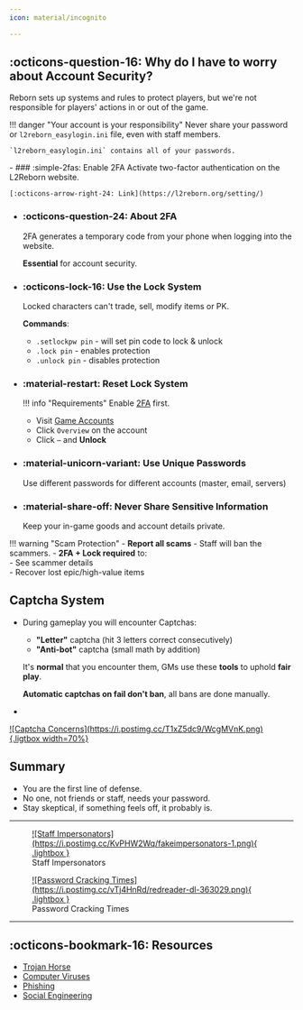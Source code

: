 ```yaml
---
icon: material/incognito

---
```


## :octicons-question-16: Why do I have to worry about Account Security?

Reborn sets up systems and rules to protect players, but we're not responsible for players' 
actions in or out of the game.


!!! danger "Your account is your responsibility"
    Never share your password or `l2reborn_easylogin.ini` file, even with staff members.
    
    `l2reborn_easylogin.ini` contains all of your passwords. 


<div class="grid cards" markdown>
- ### :simple-2fas: Enable 2FA
    Activate two-factor authentication on the L2Reborn website.    

    [:octicons-arrow-right-24: Link](https://l2reborn.org/setting/)

- ### :octicons-question-24: About 2FA
    2FA generates a temporary code from your phone when logging into the website.
    
    **Essential** for account security.

- ### :octicons-lock-16: Use the Lock System
    Locked characters can't trade, sell, modify items or PK.

    **Commands**:

    - `.setlockpw pin` - will set pin code to lock & unlock 
    - `.lock pin` - enables protection
    - `.unlock pin` - disables protection


- ### :material-restart: Reset Lock System
    !!! info "Requirements"
        Enable [2FA](https://l2reborn.org/setting) first.
    
    - Visit [Game Accounts](https://l2reborn.org/game-account/)
    - Click `Overview` on the account
    - Click `⋯` and **Unlock**

- ### :material-unicorn-variant: Use Unique Passwords
    Use different passwords for different accounts (master, email, servers)

- ### :material-share-off: Never Share Sensitive Information
    Keep your in-game goods and account details private.



</div>

!!! warning "Scam Protection"
    - **Report all scams** - Staff will ban the scammers.
    - **2FA + Lock required** to:  
        - See scammer details  
        - Recover lost epic/high-value items  

## Captcha System
<div class="grid cards" markdown>

- During gameplay you will encounter Captchas:

    - **"Letter"** captcha (hit 3 letters correct consecutively)
    - **"Anti-bot"** captcha (small math by addition)

    It's **normal** that you encounter them, GMs use these **tools** to uphold **fair play**.

    **Automatic captchas on fail don't ban**, all bans are done manually.

- <figure markdown="span">
<a href="https://postimg.cc/wyWWSdZy">
![Captcha Concerns](https://i.postimg.cc/T1xZ5dc9/WcgMVnK.png){.ligtbox width=70%}
</a>
</figure>
</div>

## Summary

- You are the first line of defense.
- No one, not friends or staff, needs your password.
- Stay skeptical, if something feels off, it probably is.

<hr>

<div class="grid cards" markdown>

<figure markdown="span">
    <a href="https://postimg.cc/KvPHW2Wq">
        ![Staff Impersonators](https://i.postimg.cc/KvPHW2Wq/fakeimpersonators-1.png){ .lightbox }
    </a>
<figcaption>Staff Impersonators</figcaption>
</figure>

<figure markdown="span">
    <a href="https://postimg.cc/fScz8JTH">
        ![Password Cracking Times](https://i.postimg.cc/vTj4HnRd/redreader-dl-363029.png){ .lightbox }
    </a>
<figcaption>Password Cracking Times</figcaption>
</figure>

</div>

<hr>


## :octicons-bookmark-16: Resources

- [Trojan Horse](https://computer.howstuffworks.com/trojan-horse.htm?s1sid=p72jxahoyuw542hapz3ymntx&srch_tag=cr5h2zidpuzx5tq2happ4z4nbvrw2ac4)
- [Computer Viruses](https://computer.howstuffworks.com/virus.htm?s1sid=eel1e9ghs7mx46h94ct1qipt&srch_tag=zxjxanufcg27gc3f5j5suqausw7tl6lw)
- [Phishing](https://computer.howstuffworks.com/phishing.htm)
- [Social Engineering](https://www.okta.com/identity-101/social-engineering/)


